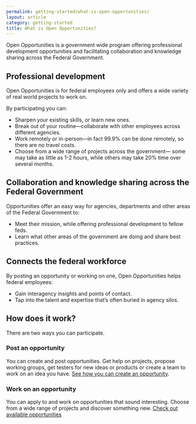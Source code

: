 ```yaml
---
permalink: getting-started/what-is-open-opportunities/
layout: article
category: getting-started
title: What is Open Opportunities?
---
```

Open Opportunities is a government wide program offering professional development opportunities and facilitating collaboration and knowledge sharing across the Federal Government.

## Professional development
Open Opportunities is for federal employees only and offers a wide variety of real world projects to work on.  

By participating you can:
* Sharpen your existing skills, or learn new ones.
* Break out of your routine—collaborate with other employees across different agencies.
* Work remotely or in-person—in fact 99.9% can be done remotely, so there are no travel costs.
* Choose from a wide range of projects across the government— some may take as little as 1-2 hours, while others may take 20% time over several months.

## Collaboration and knowledge sharing across the Federal Government
Opportunities offer an easy way for agencies, departments and other areas of the Federal Government to:

* Meet their mission, while offering professional development to fellow feds.
* Learn what other areas of the government are doing and share best practices.

## Connects the federal workforce
By posting an opportunity or working on one, Open Opportunities helps federal employees:

* Gain interagency insights and points of contact.
* Tap into the talent and expertise that’s often buried in agency silos.

## How does it work?
There are two ways you can participate.

### Post an opportunity 
You can create and post opportunities.  Get help on projects, propose working groups, get testers for new ideas or products or create a team to work on an idea you have.
[See how you can create an opportunity](../opportunity/create/). 

### Work on an opportunity
You can apply to and work on opportunities that sound interesting.  Choose from a wide range of projects and discover something new. [Check out available opportunities](https://openopps.usajobs.gov/tasks)
